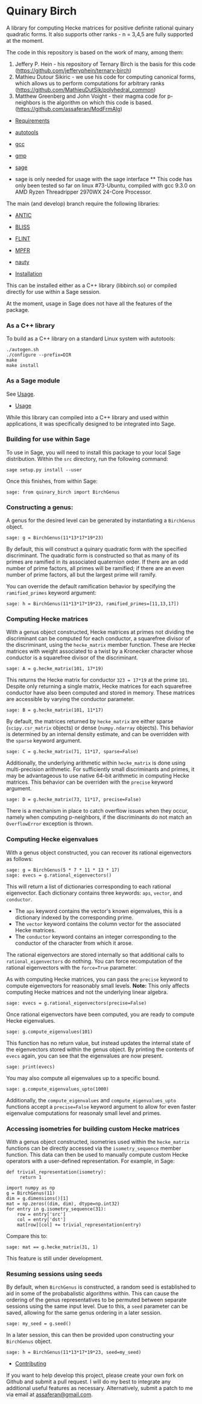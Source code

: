Quinary Birch
=============
A library for computing Hecke matrices for positive definite rational quinary quadratic forms.
It also supports other ranks - n = 3,4,5 are fully supported at the moment.

The code in this repository is based on the work of many, among them:

1. Jeffery P. Hein - his repository of Ternary Birch is the basis for this code (https://github.com/jefferyphein/ternary-birch)
2. Mathieu Dutour Sikiric - we use his code for computing canonical forms, which allows us to perform computations for arbitrary ranks (https://github.com/MathieuDutSik/polyhedral_common)
3. Matthew Greenberg and John Voight - their magma code for p-neighbors is the algorithm on which this code is based. (https://github.com/assaferan/ModFrmAlg)

- [Requirements](#requirements)

- [autotools](https://www.gnu.org/software/automake/manual/html_node/Autotools-Introduction.html)
- [gcc](https://gcc.gnu.org/)
- [gmp](https://gmplib.org/)
- [sage](http://www.sagemath.org/)

* sage is only needed for usage with the sage interface
**  This code has only been tested so far on linux #73-Ubuntu, compiled with gcc 9.3.0 on AMD Ryzen Threadripper 2970WX 24-Core Processor.

The main (and develop) branch require the following libraries:

- [ANTIC](https://github.com/wbhart/antic)
- [BLISS](https://github.com/mkoeppe/bliss)
- [FLINT](http://www.flintlib.org)
- [MPFR](http://www.mpfr.org)
- [nauty](https://pallini.di.uniroma1.it)

- [Installation](#installation)

This can be installed either as a C++ library (libbirch.so) or compiled directly for use within a Sage session.

At the moment, usage in Sage does not have all the features of the package.

### As a C++ library

To build as a C++ library on a standard Linux system with autotools:

    ./autogen.sh
    ./configure --prefix=DIR
    make
    make install
    
### As a Sage module

See [Usage](#usage).

- [Usage](#usage)

While this library can compiled into a C++ library and used within applications, it was specifically designed to be integrated into Sage.

### Building for use within Sage

To use in Sage, you will need to install this package to your local Sage distribution. Within the ``src`` directory, run the following command:

    sage setup.py install --user

Once this finishes, from within Sage:

    sage: from quinary_birch import BirchGenus

### Constructing a genus:

A genus for the desired level can be generated by instantiating a ``BirchGenus`` object.

    sage: g = BirchGenus(11*13*17*19*23)

By default, this will construct a quinary quadratic form with the specified discriminant. The quadratic form is constructed so that as many of its primes are ramified in its associated quaternion order. If there are an odd number of prime factors, all primes will be ramified; if there are an even number of prime factors, all but the largest prime will ramify.

You can override the default ramification behavior by specifying the ``ramified_primes`` keyword argument:

    sage: h = BirchGenus(11*13*17*19*23, ramified_primes=[11,13,17])
    
### Computing Hecke matrices

With a genus object constructed, Hecke matrices at primes not dividing the discriminant can be computed for each conductor, a squarefree divisor of the discriminant, using the ``hecke_matrix`` member function. These are Hecke matrices with weight associated to a twist by a Kronecker character whose conductor is a squarefree divisor of the discriminant.

    sage: A = g.hecke_matrix(101, 17*19)

This returns the Hecke matrix for conductor ``323 = 17*19`` at the prime ``101``. Despite only returning a single matrix, Hecke matrices for each squarefree conductor have also been computed and stored in memory. These matrices are accessible by varying the conductor parameter.

    sage: B = g.hecke_matrix(101, 11*17)

By default, the matrices returned by ``hecke_matrix`` are either sparse (``scipy.csr_matrix`` objects) or dense (``numpy.ndarray`` objects). This behavior is determined by an internal density estimate, and can be overridden with the ``sparse`` keyword argument.

    sage: C = g.hecke_matrix(71, 11*17, sparse=False)

Additionally, the underlying arithmetic within ``hecke_matrix`` is done using multi-precision arithmetic. For sufficiently small discriminants and primes, it may be advantageous to use native 64-bit arithmetic in computing Hecke matrices. This behavior can be overriden with the ``precise`` keyword argument.

    sage: D = g.hecke_matrix(73, 11*17, precise=False)

There is a mechanism in place to catch overflow issues when they occur, namely when computing p-neighbors, if the discriminants do not match an ``OverflowError`` exception is thrown.

### Computing Hecke eigenvalues

With a genus object constructed, you can recover its rational eigenvectors as follows:

    sage: g = BirchGenus(5 * 7 * 11 * 13 * 17)
    sage: evecs = g.rational_eigenvectors()

This will return a list of dictionaries corresponding to each rational eigenvector. Each dictionary contains three keywords: ``aps``, ``vector``, and ``conductor``.
- The ``aps`` keyword contains the vector's known eigenvalues, this is a dictionary indexed by the corresponding prime.
- The ``vector`` keyword contains the column vector for the associated Hecke matrices.
- The ``conductor`` keyword contains an integer corresponding to the conductor of the character from which it arose.

The rational eigenvectors are stored internally so that additional calls to ``rational_eigenvectors`` do nothing. You can force recomputation of the rational eigenvectors with the ``force=True`` parameter.

As with computing Hecke matrices, you can pass the ``precise`` keyword to compute eigenvectors for reasonably small levels. **Note:** This only affects computing Hecke matrices and not the underlying linear algebra.

    sage: evecs = g.rational_eigenvectors(precise=False)

Once rational eigenvectors have been computed, you are ready to compute Hecke eigenvalues.

    sage: g.compute_eigenvalues(101)

This function has no return value, but instead updates the internal state of the eigenvectors stored within the genus object. By printing the contents of ``evecs`` again, you can see that the eigenvalues are now present.

    sage: print(evecs)

You may also compute all eigenvalues up to a specific bound.

    sage: g.compute_eigenvalues_upto(1000)

Additionally, the ``compute_eigenvalues`` and ``compute_eigenvalues_upto`` functions accept a ``precise=False`` keyword argument to allow for even faster eigenvalue computations for reasonaly small level and primes.

### Accessing isometries for building custom Hecke matrices

With a genus object constructed, isometries used within the ``hecke_matrix`` functions can be directly accessed via the ``isometry_sequence`` member function. This data can then be used to manually compute custom Hecke operators with a user-defined representation. For example, in Sage:

    def trivial_representation(isometry):
         return 1

    import numpy as np
    g = BirchGenus(11)
    dim = g.dimensions()[1]
    mat = np.zeros((dim, dim), dtype=np.int32)
    for entry in g.isometry_sequence(31):
        row = entry['src']
        col = entry['dst']
        mat[row][col] += trivial_representation(entry)

Compare this to:

    sage: mat == g.hecke_matrix(31, 1)

This feature is still under development.

### Resuming sessions using seeds

By default, when ``BirchGenus`` is constructed, a random seed is established to aid in some of the probabalistic algorithms within. This can cause the ordering of the genus representatives to be permuted between separate sessions using the same input level. Due to this, a ``seed`` parameter can be saved, allowing for the same genus ordering in a later session.

    sage: my_seed = g.seed()

In a later session, this can then be provided upon constructing your ``BirchGenus`` object.

    sage: h = BirchGenus(11*13*17*19*23, seed=my_seed)

- [Contributing](#contribution)

If you want to help develop this project, please create your own fork on Github and submit a pull request. I will do my best to integrate any additional useful features as necessary. Alternatively, submit a patch to me via email at assaferan@gmail.com.
